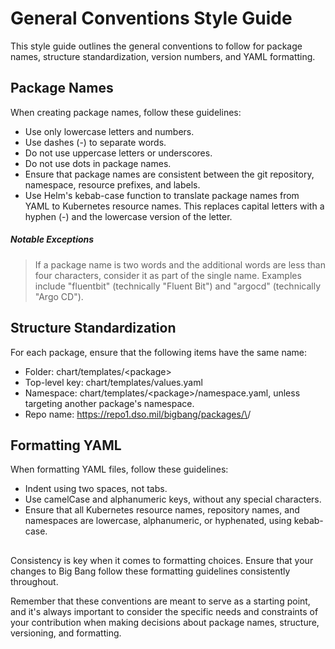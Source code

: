 # General Conventions Style Guide
This style guide outlines the general conventions to follow for package names, structure standardization, version numbers, and YAML formatting.

## Package Names
When creating package names, follow these guidelines:

- Use only lowercase letters and numbers.
- Use dashes (-) to separate words.
- Do not use uppercase letters or underscores.
- Do not use dots in package names.
- Ensure that package names are consistent between the git repository, namespace, resource prefixes, and labels.
- Use Helm's kebab-case function to translate package names from YAML to Kubernetes resource names. This replaces capital letters with a hyphen (-) and the lowercase version of the letter.
##### Notable Exceptions
> If a package name is two words and the additional words are less than four characters, consider it as part of the single name. Examples include "fluentbit" (technically "Fluent Bit") and "argocd" (technically "Argo CD").

## Structure Standardization
For each package, ensure that the following items have the same name:

- Folder: chart/templates/\<package>
- Top-level key: chart/templates/values.yaml
- Namespace: chart/templates/\<package>/namespace.yaml, unless targeting another package's namespace.
- Repo name: https://repo1.dso.mil/bigbang/packages/\<package>/

## Formatting YAML
When formatting YAML files, follow these guidelines:

- Indent using two spaces, not tabs.
- Use camelCase and alphanumeric keys, without any special characters.
- Ensure that all Kubernetes resource names, repository names, and namespaces are lowercase, alphanumeric, or hyphenated, using kebab-case.

##

Consistency is key when it comes to formatting choices. Ensure that your changes to Big Bang follow these formatting guidelines consistently throughout.

Remember that these conventions are meant to serve as a starting point, and it's always important to consider the specific needs and constraints of your contribution when making decisions about package names, structure, versioning, and formatting.
